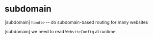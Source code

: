 # subdomain

[subdomain] `handle` -- do subdomain-based routing for many websites

[subdomain] we need to read `WebsiteConfig` at runtime
